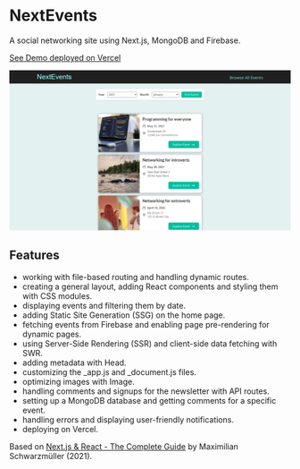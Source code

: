 # NextEvents

A social networking site using Next.js, MongoDB and Firebase.

[See Demo deployed on Vercel](https://nextevents.vercel.app/)

<p align="center">
    <img src="screenshot.png">
</p>

## Features

- working with file-based routing and handling dynamic routes.
- creating a general layout, adding React components and styling them with CSS modules.
- displaying events and filtering them by date.
- adding Static Site Generation (SSG) on the home page.
- fetching events from Firebase and enabling page pre-rendering for dynamic pages.
- using Server-Side Rendering (SSR) and client-side data fetching with SWR.
- adding metadata with Head.
- customizing the \_app.js and \_document.js files.
- optimizing images with Image.
- handling comments and signups for the newsletter with API routes.
- setting up a MongoDB database and getting comments for a specific event.
- handling errors and displaying user-friendly notifications.
- deploying on Vercel.

Based on [Next.js & React - The Complete Guide](https://www.udemy.com/course/nextjs-react-the-complete-guide/) by Maximilian Schwarzmüller (2021).
